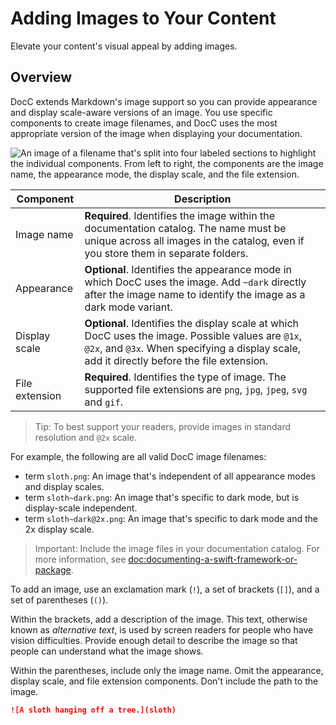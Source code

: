 # Adding Images to Your Content

Elevate your content's visual appeal by adding images.

## Overview

DocC extends Markdown's image support so you can provide appearance and 
display scale-aware versions of an image. You use specific components to create image filenames, and DocC uses the most appropriate version of the image when displaying your documentation.

![An image of a filename that's split into four labeled sections to highlight the individual components. From left to right, the components are the image name, the appearance mode, the display scale, and the file extension.](docc-image-filename)

| Component | Description |
| --- | --- |
| Image name | **Required**. Identifies the image within the documentation catalog. The name must be unique across all images in the catalog, even if you store them in separate folders. |
| Appearance | **Optional**. Identifies the appearance mode in which DocC uses the image. Add `~dark` directly after the image name to identify the image as a dark mode variant. |
| Display scale | **Optional**. Identifies the display scale at which DocC uses the image. Possible values are `@1x`, `@2x`, and `@3x`. When specifying a display scale, add it directly before the file extension. |
| File extension | **Required**. Identifies the type of image. The supported file extensions are `png`, `jpg`, `jpeg`, `svg` and `gif`. |

> Tip: To best support your readers, provide images in standard resolution and `@2x` scale.

For example, the following are all valid DocC image filenames:

- term `sloth.png`: An image that's independent of all appearance modes and display scales.
- term `sloth~dark.png`: An image that's specific to dark mode, but is display-scale independent.
- term `sloth~dark@2x.png`: An image that's specific to dark mode and the 2x display scale.

> Important: Include the image files in your documentation catalog. For more information, see <doc:documenting-a-swift-framework-or-package>.

To add an image, use an exclamation mark (`!`), a set of brackets 
(`[]`), and a set of parentheses (`()`).

Within the brackets, add a description of the image. This text, otherwise known as _alternative text_, is used by screen readers for people who have vision difficulties. Provide enough detail to describe the image so that people can understand what the image shows.  

Within the parentheses, include only the image name. Omit the appearance, 
display scale, and file extension components. Don't include the path to the 
image.

```markdown
![A sloth hanging off a tree.](sloth)
```

<!-- Copyright (c) 2023 Apple Inc and the Swift Project authors. All Rights Reserved. -->
